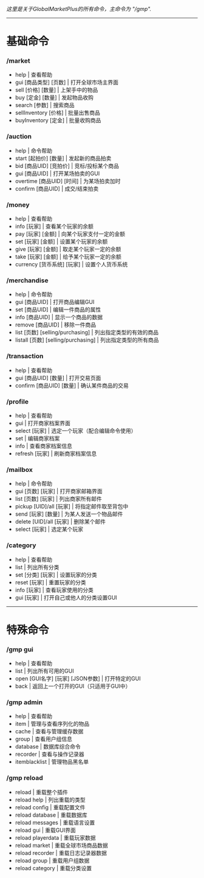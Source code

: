 *这里是关于GlobalMarketPlus的所有命令，主命令为 "/gmp".*

---
# 基础命令

### /market 
- help | 查看帮助
- gui [商品类型] [页数] | 打开全球市场主界面
- sell [价格] [数量] | 上架手中的物品
- buy [定金] [数量] | 发起物品收购
- search [参数] | 搜索商品
- sellInventory [价格] | 批量出售商品
- buyInventory [定金] | 批量收购商品

### /auction
- help | 命令帮助
- start [起拍价] [数量] | 发起新的商品拍卖
- bid [商品UID] [竞拍价] | 竞标/投标某个商品
- gui [商品UID] | 打开某场拍卖的GUI
- overtime [商品UID] [时间] | 为某场拍卖加时
- confirm [商品UID] | 成交/结束拍卖

### /money 
- help | 查看帮助
- info [玩家] | 查看某个玩家的余额
- pay [玩家] [金额] | 向某个玩家支付一定的金额
- set [玩家] [金额] | 设置某个玩家的余额
- give [玩家] [金额] | 取走某个玩家一定的余额
- take [玩家] [金额] | 给予某个玩家一定的余额
- currency [货币系统] [玩家] | 设置个人货币系统

### /merchandise 
- help | 命令帮助
- gui [商品UID] | 打开商品编辑GUI
- set [商品UID]  | 编辑一件商品的属性
- info [商品UID] | 显示一个商品的数据
- remove [商品UID] | 移除一件商品
- list [页数] [selling/purchasing] | 列出指定类型的有效的商品
- listall [页数] [selling/purchasing] | 列出指定类型的所有商品

### /transaction 
- help | 查看帮助
- gui [商品UID] [数量] | 打开交易页面
- confirm [商品UID] [数量] | 确认某件商品的交易

### /profile 
- help | 查看帮助
- gui | 打开商家档案界面
- select [玩家] | 选定一个玩家（配合编辑命令使用）
- set | 编辑商家档案
- info | 查看商家档案信息
- refresh [玩家] | 刷新商家档案信息

### /mailbox 
- help | 命令帮助
- gui [页数] [玩家] | 打开商家邮箱界面
- list [页数] [玩家] | 列出商家所有邮件
- pickup [UID]/all [玩家] | 将指定邮件取至背包中
- send [玩家] [数量] | 为某人发送一个物品邮件
- delete [UID]/all [玩家] | 删除某个邮件
- select [玩家] | 选定某个玩家

### /category 
- help | 查看帮助
- list | 列出所有分类
- set [分类] [玩家] | 设置玩家的分类
- reset [玩家] | 重置玩家的分类
- info [玩家] | 查看玩家使用的分类
- gui [玩家] | 打开自己或他人的分类设置GUI

---
# 特殊命令

### /gmp gui 
- help | 查看帮助
- list | 列出所有可用的GUI
- open [GUI名字] [玩家] [JSON参数] | 打开特定的GUI
- back | 返回上一个打开的GUI（只适用于GUI中）

### /gmp admin 
- help | 查看帮助
- item | 管理与查看序列化的物品
- cache | 查看与管理缓存数据
- group | 查看用户组信息
- database | 数据库综合命令
- recorder | 查看与操作记录器
- itemblacklist | 管理物品黑名单

### /gmp reload 
- reload | 重载整个插件
- reload help | 列出重载的类型
- reload config | 重载配置文件
- reload database | 重载数据库
- reload messages | 重载语言设置
- reload gui | 重载GUI界面
- reload playerdata | 重载玩家数据
- reload market | 重载全球市场商品数据
- reload recorder | 重载日志记录器数据
- reload group | 重载用户组数据
- reload category | 重载分类设置